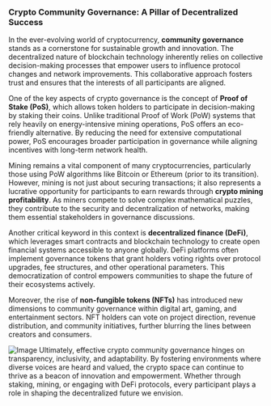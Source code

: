### Crypto Community Governance: A Pillar of Decentralized Success

In the ever-evolving world of cryptocurrency, **community governance** stands as a cornerstone for sustainable growth and innovation. The decentralized nature of blockchain technology inherently relies on collective decision-making processes that empower users to influence protocol changes and network improvements. This collaborative approach fosters trust and ensures that the interests of all participants are aligned.

One of the key aspects of crypto governance is the concept of **Proof of Stake (PoS)**, which allows token holders to participate in decision-making by staking their coins. Unlike traditional Proof of Work (PoW) systems that rely heavily on energy-intensive mining operations, PoS offers an eco-friendly alternative. By reducing the need for extensive computational power, PoS encourages broader participation in governance while aligning incentives with long-term network health.

Mining remains a vital component of many cryptocurrencies, particularly those using PoW algorithms like Bitcoin or Ethereum (prior to its transition). However, mining is not just about securing transactions; it also represents a lucrative opportunity for participants to earn rewards through **crypto mining profitability**. As miners compete to solve complex mathematical puzzles, they contribute to the security and decentralization of networks, making them essential stakeholders in governance discussions.

Another critical keyword in this context is **decentralized finance (DeFi)**, which leverages smart contracts and blockchain technology to create open financial systems accessible to anyone globally. DeFi platforms often implement governance tokens that grant holders voting rights over protocol upgrades, fee structures, and other operational parameters. This democratization of control empowers communities to shape the future of their ecosystems actively.

Moreover, the rise of **non-fungible tokens (NFTs)** has introduced new dimensions to community governance within digital art, gaming, and entertainment sectors. NFT holders can vote on project direction, revenue distribution, and community initiatives, further blurring the lines between creators and consumers.


![Image](https://github.com/user-attachments/assets/31692037-0104-4703-abd1-696b6a7dd41b)
Ultimately, effective crypto community governance hinges on transparency, inclusivity, and adaptability. By fostering environments where diverse voices are heard and valued, the crypto space can continue to thrive as a beacon of innovation and empowerment. Whether through staking, mining, or engaging with DeFi protocols, every participant plays a role in shaping the decentralized future we envision.